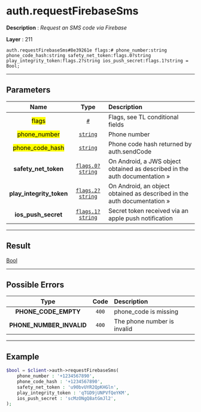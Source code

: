 # auth.requestFirebaseSms

**Description** : *Request an SMS code via Firebase*

**Layer** : 211

```tl
auth.requestFirebaseSms#8e39261e flags:# phone_number:string phone_code_hash:string safety_net_token:flags.0?string play_integrity_token:flags.2?string ios_push_secret:flags.1?string = Bool;
```

---

## Parameters

| Name | Type | Description |
| :---: | :---: | :--- |
| <mark>flags</mark> | [`#`](type/#) | Flags, see TL conditional fields |
| <mark>phone_number</mark> | [`string`](type/string) | Phone number |
| <mark>phone_code_hash</mark> | [`string`](type/string) | Phone code hash returned by auth.sendCode |
| **safety_net_token** | [`flags.0?string`](type/string) | On Android, a JWS object obtained as described in the auth documentation » |
| **play_integrity_token** | [`flags.2?string`](type/string) | On Android, an object obtained as described in the auth documentation » |
| **ios_push_secret** | [`flags.1?string`](type/string) | Secret token received via an apple push notification |

---

## Result

[Bool](type/Bool)

---

## Possible Errors

| Type | Code | Description |
| :---: | :---: | :--- |
| **PHONE_CODE_EMPTY** | `400` | phone_code is missing |
| **PHONE_NUMBER_INVALID** | `400` | The phone number is invalid |

---

## Example

```php
$bool = $client->auth->requestFirebaseSms(
	phone_number : '+1234567890',
	phone_code_hash : '+1234567890',
	safety_net_token : 'u90bvUYR2QpKHGln',
	play_integrity_token : 'qTGD9jUNPVfQeYKM',
	ios_push_secret : 'scMzONgQ8atGmJl2',
);
```